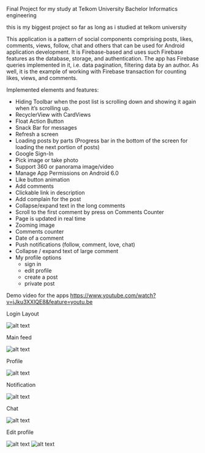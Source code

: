 Final Project for my study at Telkom University Bachelor Informatics engineering

this is my biggest project so far as long as i studied at telkom university

This application is a pattern of social components comprising posts, likes, comments, views, follow, chat and others that can be used for Android application development. It is Firebase-based  and uses such Firebase features as the database, storage, and authentication. The app has Firebase queries implemented in it, i.e. data pagination, filtering data by an author. As well, it is the example of working with Firebase transaction for counting likes, views, and comments.

Implemented elements and features:

* Hiding Toolbar when the post list is scrolling down and showing it again when it’s scrolling up.
* RecyclerView with CardViews
* Float Action Button
* Snack Bar for messages
* Refresh a screen
* Loading posts by parts (Progress bar in the bottom of the screen for loading the next portion of posts)
* Google Sign-In
* Pick image or take photo
* Support 360 or panorama image/video
* Manage App Permissions on Android 6.0
* Like button animation
* Add comments
* Clickable link in description
* Add complain for the post
* Collapse/expand text in the long comments
* Scroll to the first comment by press on Comments Counter
* Page is updated in real time
* Zooming image
* Comments counter
* Date of a comment
* Push notifications (follow, comment, love, chat)
* Collapse / expand text of large comment
* My profile options
   - sign in
   - edit profile
   - create a post
   - private post

Demo video for the apps
https://www.youtube.com/watch?v=jJku3XXlQE8&feature=youtu.be

Login Layout

![alt text](https://cdn.crevado.com/artists/683434/artwork/6415970_enlarged-1.png)

Main feed

![alt text](https://cdn.crevado.com/artists/683434/artwork/6415974_enlarged-1.png)

Profile

![alt text](https://cdn.crevado.com/artists/683434/artwork/6415982_enlarged-1.png)

Notification

![alt text](https://cdn.crevado.com/artists/683434/artwork/6415986_enlarged-1.png)

Chat

![alt text](https://cdn.crevado.com/artists/683434/artwork/6416010_enlarged-1.png)

Edit profile

![alt text](https://cdn.crevado.com/artists/683434/artwork/6415994_enlarged-1.png)
![alt text](https://cdn.crevado.com/artists/683434/artwork/6415998_enlarged-1.png)
